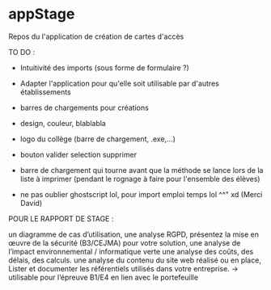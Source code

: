 # appStage 

Repos du l'application de création de cartes d'accès   

TO DO :

- Intuitivité des imports (sous forme de formulaire ?) 
- Adapter l'application pour qu'elle soit utilisable par d'autres établissements 
- barres de chargements pour créations 
- design, couleur, blablabla 
- logo du collège (barre de chargement, .exe,...) 
- bouton valider selection supprimer 
- barre de chargement qui tourne avant que la méthode se lance lors de la liste à imprimer (pendant le rognage à faire pour l'ensemble des élèves) 


- ne pas oublier ghostscript lol, pour import emploi temps lol ^^" xd (Merci David) 

POUR LE RAPPORT DE STAGE :

un diagramme de cas d’utilisation, 
une analyse RGPD, 
présentez la mise en œuvre de la sécurité (B3/CEJMA) pour votre solution, 
une analyse de l’impact environnemental / informatique verte 
une analyse des coûts, des délais, des calculs.
une analyse du contenu du site web réalisé ou en place, 
Lister et documenter les référentiels utilisés dans votre entreprise. 
→ utilisable pour l’épreuve B1/E4 en lien avec le portefeuille
